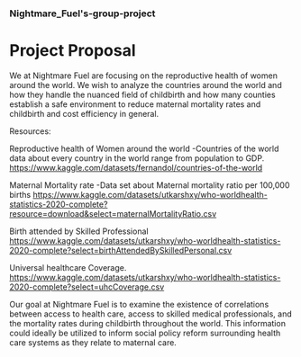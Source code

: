 ### Nightmare_Fuel's-group-project
# Project Proposal

We at Nightmare Fuel are focusing on the reproductive health of women around the world. We wish to analyze the countries around the world and how they handle the nuanced field of childbirth and how many counties establish a safe environment to reduce maternal mortality rates and childbirth and cost efficiency in general.

Resources:

Reproductive health of Women around the world
-Countries of the world data about every country in the world range from population to GDP.
    https://www.kaggle.com/datasets/fernandol/countries-of-the-world

Maternal Mortality rate 
-Data set about Maternal mortality ratio per 100,000 births
    https://www.kaggle.com/datasets/utkarshxy/who-worldhealth-statistics-2020-complete?resource=download&select=maternalMortalityRatio.csv

Birth attended by Skilled Professional 
    https://www.kaggle.com/datasets/utkarshxy/who-worldhealth-statistics-2020-complete?select=birthAttendedBySkilledPersonal.csv		

Universal healthcare Coverage.
    https://www.kaggle.com/datasets/utkarshxy/who-worldhealth-statistics-2020-complete?select=uhcCoverage.csv

Our goal at Nightmare Fuel is to examine the existence of correlations between access to health care, access to skilled medical professionals, and the mortality rates during childbirth throughout the world. This information could ideally be utilized to inform social policy reform surrounding health care systems as they relate to maternal care.
